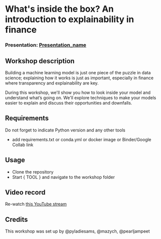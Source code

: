 
# What's inside the box? An introduction to explainability in finance
### Presentation: [Presentation_name](workshop/Presentation_template.pptx)

## Workshop description
Building a machine learning model is just one piece of the puzzle in data science; explaining how it works is just as important, especially in finance where transparency and explainability are key.

During this workshop, we'll show you how to look inside your model and understand what’s going on. We'll explore techniques to make your models easier to explain and discuss their opportunities and downfalls.

## Requirements
Do not forget to indicate Python version and any other tools
+ add requirements.txt or conda.yml or docker image or Binder/Google Collab link

## Usage
* Clone the repository
* Start { TOOL } and navigate to the workshop folder

## Video record
Re-watch [this YouTube stream](https://youtube.com/live/SrrH_eLx5_s)

## Credits
This workshop was set up by @pyladiesams, @mazych, @pearljampeet
